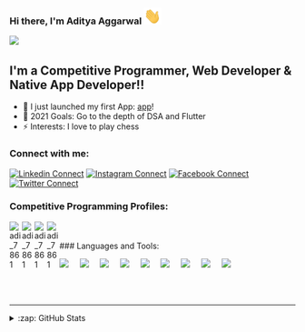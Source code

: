 ### Hi there, I'm Aditya Aggarwal <img src="https://raw.githubusercontent.com/ABSphreak/ABSphreak/master/gifs/Hi.gif" width="30px">


![](https://komarev.com/ghpvc/?username=aditya-786&color=blue)

<!-- [![Linkedin Connect](https://img.shields.io/badge/LinkedIn-0077B5?style=for-the-badge&logo=linkedin&logoColor=white)](https://www.linkedin.com/in/aditya7861/)
 -->
## I'm a Competitive Programmer, Web Developer & Native App Developer!!

- 🔭 I just launched my first App: [app]!
- 🥅 2021 Goals: Go to the depth of DSA and Flutter
- ⚡ Interests: I love to play chess 


### Connect with me:

[![Linkedin Connect](https://img.shields.io/badge/LinkedIn-0077B5?style=for-the-badge&logo=linkedin&logoColor=white)](https://www.linkedin.com/in/aditya7861/)
[![Instagram Connect](https://img.shields.io/badge/Instagram-E4405F?style=for-the-badge&logo=instagram&logoColor=white)](https://www.instagram.com/_adi.786/)
[![Facebook Connect](https://img.shields.io/badge/Facebook-1877F2?style=for-the-badge&logo=facebook&logoColor=white)](https://www.facebook.com/adi7861)
[![Twitter Connect](https://img.shields.io/badge/Twitter-1DA1F2?style=for-the-badge&logo=twitter&logoColor=white
)](https://twitter.com/adi_7861)
<br />

### Competitive Programming Profiles:
[<img align="left" alt="adi_7861" width="22px" src="https://www.codechef.com/sites/default/files/uploads/pictures/811b20a47eac52b10c90ab82e0628e21.png" />][codechef]
[<img align="left" alt="adi_7861" width="22px" src="https://4.bp.blogspot.com/-XDhgx0rKXZs/XIFWwjkQFSI/AAAAAAAAE80/BZomz5pCmF0FyiqEXqFBcYWOx98noEB_wCPcBGAYYCw/w1200-h630-p-k-no-nu/codeforces.png" />][codeforces]
[<img align="left" alt="adi_7861" width="22px" src="https://upload.wikimedia.org/wikipedia/commons/4/40/HackerRank_Icon-1000px.png" />][hackerrank]
[<img align="left" alt="adi_7861" width="22px" src="https://www.stopstalk.com/static/images/stopstalk-logo.png" />][stopstalk]

<br/>
<br/>
### Languages and Tools:



<img src = 'https://qph.fs.quoracdn.net/main-qimg-48b7a3d8958565e7aa3ad4dbf2312770.webp' width='45'/>&nbsp;&nbsp;&nbsp;&nbsp;&nbsp;<img src = 'https://github.com/MarikIshtar007/MarikIshtar007/blob/master/images/flutter-logo.svg' width='30'/>&nbsp;&nbsp;&nbsp;&nbsp;&nbsp;<img src = 'https://upload.wikimedia.org/wikipedia/commons/thumb/7/7e/Dart-logo.png/768px-Dart-logo.png' width='45'/>&nbsp;&nbsp;&nbsp;&nbsp;&nbsp;<img src = 'https://cdn4.iconfinder.com/data/icons/google-i-o-2016/512/google_firebase-2-512.png' width='30'/>&nbsp;&nbsp;&nbsp;&nbsp;&nbsp;<img src = 'https://github.com/MarikIshtar007/MarikIshtar007/blob/master/images/cpp.svg' width='30'/>&nbsp;&nbsp;&nbsp;&nbsp;&nbsp;<img src = 'https://github.com/MarikIshtar007/MarikIshtar007/blob/master/images/html.svg' width='30'/>&nbsp;&nbsp;&nbsp;&nbsp;&nbsp;<img src = 'https://github.com/MarikIshtar007/MarikIshtar007/blob/master/images/css.svg' width='30'/>&nbsp;&nbsp;&nbsp;&nbsp;&nbsp;<img src = 'https://github.com/MarikIshtar007/MarikIshtar007/blob/master/images/js.svg' width='30'/>&nbsp;&nbsp;&nbsp;&nbsp;&nbsp;<img src = 'https://github.com/MarikIshtar007/MarikIshtar007/blob/master/images/git.svg' width='30'/>
 


<br />
<br />

---

<details>
  <summary>:zap: GitHub Stats</summary>

  <img align="left" alt="Aditya Aggarwal GitHub Stats" src="https://github-readme-stats.aditya-786.vercel.app/api?username=aditya-786&show_icons=true&hide_border=true" />

</details>

[codechef]: https://www.codechef.com/users/adi_7861
[codeforces]: https://codeforces.com/profile/Adi_7861
[hackerrank]: https://codeforces.com/profile/Adi_7861
[stopstalk]: https://www.stopstalk.com/user/profile/adi_7861
[app]: https://www.amazon.com/dp/B08SWTWY1H/ref=apps_sf_sta
